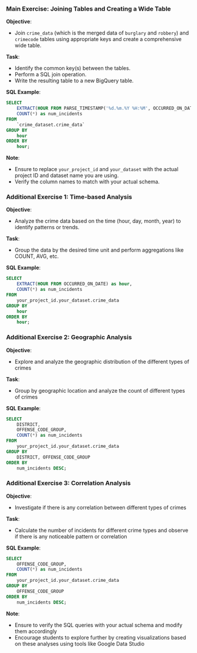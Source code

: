 ### Main Exercise: Joining Tables and Creating a Wide Table

**Objective**: 
- Join `crime_data` (which is the merged data of `burglary` and `robbery`) and `crimecode` tables using appropriate keys and create a comprehensive wide table.

**Task**:
- Identify the common key(s) between the tables.
- Perform a SQL join operation.
- Write the resulting table to a new BigQuery table.

**SQL Example**:

```sql
SELECT
    EXTRACT(HOUR FROM PARSE_TIMESTAMP('%d.%m.%Y %H:%M', OCCURRED_ON_DATE)) as hour,
    COUNT(*) as num_incidents
FROM
    `crime_dataset.crime_data`
GROUP BY
    hour
ORDER BY
    hour;
```

**Note**: 
- Ensure to replace `your_project_id` and `your_dataset` with the actual project ID and dataset name you are using.
- Verify the column names to match with your actual schema.

### Additional Exercise 1: Time-based Analysis

**Objective**: 
- Analyze the crime data based on the time (hour, day, month, year) to identify patterns or trends.

**Task**:
- Group the data by the desired time unit and perform aggregations like COUNT, AVG, etc.

**SQL Example**:

```sql
SELECT 
    EXTRACT(HOUR FROM OCCURRED_ON_DATE) as hour,
    COUNT(*) as num_incidents
FROM 
    your_project_id.your_dataset.crime_data
GROUP BY 
    hour
ORDER BY 
    hour;
```

### Additional Exercise 2: Geographic Analysis

**Objective**:

- Explore and analyze the geographic distribution of the different types of crimes

**Task**:

- Group by geographic location and analyze the count of different types of crimes

**SQL Example**:

```sql
SELECT 
    DISTRICT,
    OFFENSE_CODE_GROUP,
    COUNT(*) as num_incidents
FROM 
    your_project_id.your_dataset.crime_data
GROUP BY 
    DISTRICT, OFFENSE_CODE_GROUP
ORDER BY 
    num_incidents DESC;
```

### Additional Exercise 3: Correlation Analysis

**Objective**: 

- Investigate if there is any correlation between different types of crimes

**Task**:

- Calculate the number of incidents for different crime types and observe if there is any noticeable pattern or correlation

**SQL Example**:

```sql
SELECT 
    OFFENSE_CODE_GROUP,
    COUNT(*) as num_incidents
FROM 
    your_project_id.your_dataset.crime_data
GROUP BY 
    OFFENSE_CODE_GROUP
ORDER BY 
    num_incidents DESC;
```

**Note**:

- Ensure to verify the SQL queries with your actual schema and modify them accordingly
- Encourage students to explore further by creating visualizations based on these analyses using tools like Google Data Studio
